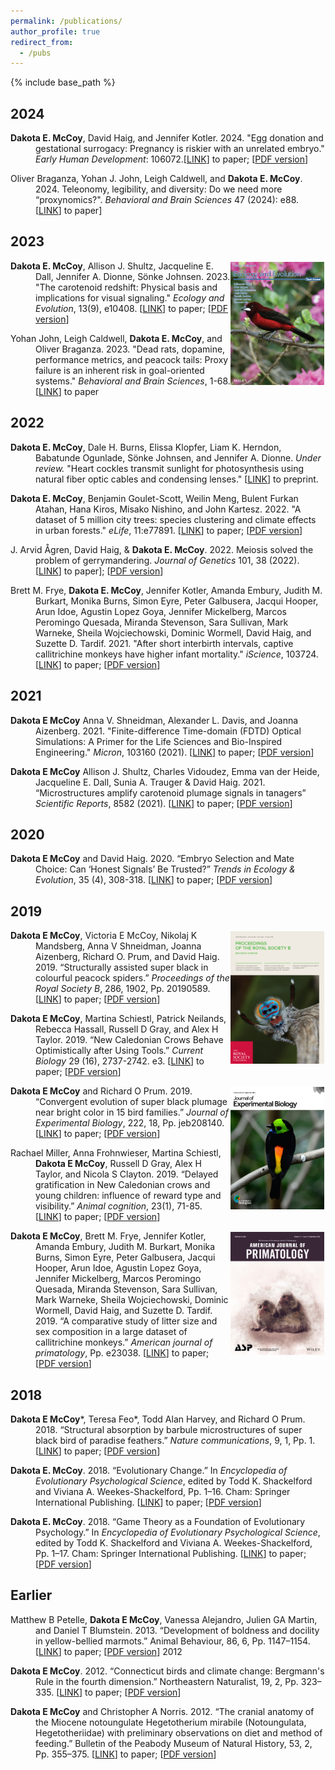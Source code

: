 ```yaml
---
permalink: /publications/
author_profile: true
redirect_from:
  - /pubs
---
```


{% include base_path %}

## 2024

<p style="margin-left: 40px; text-indent: -40px;">
 <b>Dakota E. McCoy</b>, David Haig, and Jennifer Kotler. 2024. "Egg donation and gestational surrogacy: Pregnancy is riskier with an unrelated embryo." <i>Early Human Development</i>: 106072.[<a href="https://www.sciencedirect.com/science/article/pii/S0378378224001415">LINK</a>] to paper; [<a href="/files/Egg-donation-gestational-surrogacy_EHD_2024.pdf">PDF version</a>]
</p>

<p style="margin-left: 40px; text-indent: -40px;">
 Oliver Braganza, Yohan J. John, Leigh Caldwell, and <b>Dakota E. McCoy</b>. 2024. Teleonomy, legibility, and diversity: Do we need more “proxynomics?". <i>Behavioral and Brain Sciences</i> 47 (2024): e88. [<a href="https://www.cambridge.org/core/journals/behavioral-and-brain-sciences/article/abs/teleonomy-legibility-and-diversity-do-we-need-more-proxynomics/43A38B95F16E8388E5FA92B47A2DD01B">LINK</a>] to paper]
</p>


## 2023

<p style="margin-left: 40px; text-indent: -40px;">
   <img src="/images/Carotenoid_Redshift_COVER_EcologyandEvolution_2023.jpg" width="150" alt="Cover photo of tanager with carotenoid pigments" style="float: right;margin-right: 2px;margin-top: 2px;"/>
  <b>Dakota E. McCoy</b>, Allison J. Shultz, Jacqueline E. Dall, Jennifer A. Dionne, Sönke Johnsen. 2023.  "The carotenoid redshift: Physical basis and implications for visual signaling." <i>Ecology and Evolution</i>, 13(9), e10408. [<a href="https://onlinelibrary.wiley.com/doi/full/10.1002/ece3.10408">LINK</a>] to paper; [<a href="/files/Carotenoid_Redshift_EcologyandEvolution_2023.pdf">PDF version</a>]
</p>

<p style="margin-left: 40px; text-indent: -40px;">
  Yohan John, Leigh Caldwell, <b>Dakota E. McCoy</b>, and Oliver Braganza. 2023.  "Dead rats, dopamine, performance metrics, and peacock tails: Proxy failure is an inherent risk in goal-oriented systems." <i>Behavioral and Brain Sciences</i>, 1-68. [<a href="https://www.cambridge.org/core/journals/behavioral-and-brain-sciences/article/abs/dead-rats-dopamine-performance-metrics-and-peacock-tails-proxy-failure-is-an-inherent-risk-in-goaloriented-systems/89408A43F6D14BFD368FE5225A573032">LINK</a>] to paper
</p>


## 2022

<p style="margin-left: 40px; text-indent: -40px;">
  <b>Dakota E. McCoy</b>, Dale H. Burns, Elissa Klopfer,  Liam K. Herndon, Babatunde Ogunlade, Sönke Johnsen,  and Jennifer A. Dionne. <i>Under review.</i> "Heart cockles transmit sunlight for photosynthesis using natural fiber optic cables and condensing lenses."  [<a href="https://www.biorxiv.org/content/10.1101/2022.10.28.514291v1">LINK</a>] to preprint.
</p>

<p style="margin-left: 40px; text-indent: -40px;">
  <b>Dakota E. McCoy</b>, Benjamin Goulet-Scott, Weilin Meng, Bulent Furkan Atahan, Hana Kiros, Misako Nishino, and John Kartesz. 2022.  "A dataset of 5 million city trees: species clustering and climate effects in urban forests." <i>eLife</i>, 11:e77891. [<a href="https://elifesciences.org/articles/77891">LINK</a>] to paper; [<a href="/files/CityTrees_eLife_2022.pdf">PDF version</a>]
</p>

<p style="margin-left: 40px; text-indent: -40px;">
  J. Arvid Ågren, David Haig, & <b>Dakota E. McCoy</b>. 2022. Meiosis solved the problem of gerrymandering. <i>Journal of Genetics</i> 101, 38 (2022). [<a href="https://doi.org/10.1007/s12041-022-01383-w">LINK</a>] to paper]; [<a href="/files/Meiosis_and_Gerrymandering_JournalofGenetics_2022.pdf">PDF version</a>]
</p>

<p style="margin-left: 40px; text-indent: -40px;">
  Brett M. Frye, <b>Dakota E. McCoy</b>, Jennifer Kotler, Amanda Embury, Judith M. Burkart, Monika Burns, Simon Eyre, Peter Galbusera, Jacqui Hooper, Arun Idoe, Agustin Lopez Goya, Jennifer Mickelberg, Marcos Peromingo Quesada, Miranda Stevenson, Sara Sullivan, Mark Warneke, Sheila Wojciechowski, Dominic Wormell, David Haig, and Suzette D. Tardif. 2021. "After short interbirth intervals, captive callitrichine monkeys have higher infant mortality." <i>iScience</i>, 103724. [<a href="https://www.sciencedirect.com/science/article/pii/S2589004221016941">LINK</a>] to paper; [<a href="/files/Callitrichine_InterbirthInterval_iScience_Frye_et_al_2022.pdf">PDF version</a>]
</p>


## 2021

<p style="margin-left: 40px; text-indent: -40px;">
  <b> Dakota E McCoy</b>  Anna V. Shneidman, Alexander L. Davis, and Joanna Aizenberg. 2021. "Finite-difference Time-domain (FDTD) Optical Simulations: A Primer for the Life Sciences and Bio-Inspired Engineering." <i>Micron</i>, 103160 (2021). [<a href="https://www.sciencedirect.com/science/article/pii/S0968432821001517">LINK</a>] to paper; [<a href="/files/FDTD_Methods_Primer_MICRON_2021.pdf">PDF version</a>]
</p>

<p style="margin-left: 40px; text-indent: -40px;">
  <b> Dakota E McCoy</b>  Allison J. Shultz, Charles Vidoudez, Emma van der Heide, Jacqueline E. Dall, Sunia A. Trauger & David Haig. 2021. “Microstructures amplify carotenoid plumage signals in tanagers” <i>Scientific Reports</i>, 8582 (2021). [<a href="https://www.nature.com/articles/s41598-021-88106-w">LINK</a>] to paper; [<a href="/files/Tanager_Carotenoid_Plumage_Scientific_Reports_2021.pdf">PDF version</a>]
</p>

## 2020

<p style="margin-left: 40px; text-indent: -40px;">
  <b> Dakota E McCoy</b> and David Haig. 2020. “Embryo Selection and Mate Choice: Can ‘Honest Signals’ Be Trusted?” <i>Trends in Ecology & Evolution</i>, 35 (4), 308-318. [<a href="https://www.cell.com/trends/ecology-evolution/fulltext/S0169-5347(19)30344-1">LINK</a>] to paper; [<a href="/files/Mate_Choice_Embryo_Selection_TREE_2020.pdf">PDF version</a>]
</p>


## 2019

<p style="margin-left: 40px; text-indent: -40px;">
  <img src="/images/Peacock_Spider_Cover.jpg" width="150" alt="Cover photo of Paradise Tanager" style="float: right;margin-right: 2px;margin-top: 2px;"/><b>Dakota E McCoy</b>, Victoria E McCoy, Nikolaj K Mandsberg, Anna V Shneidman, Joanna Aizenberg, Richard O. Prum, and David Haig. 2019. “Structurally assisted super black in colourful peacock spiders.” <i>Proceedings of the Royal Society B</i>, 286, 1902, Pp. 20190589. [<a href="https://royalsocietypublishing.org/doi/full/10.1098/rspb.2019.0589">LINK</a>] to paper; [<a href="/files/Super_Black_Peacock_Spiders_ProcB_2019.pdf">PDF version</a>]
  </p>
  
  
<p style="margin-left: 40px; text-indent: -40px;">
<b>Dakota E McCoy</b>, Martina Schiestl, Patrick Neilands, Rebecca Hassall, Russell D Gray, and Alex H Taylor. 2019. “New Caledonian Crows Behave Optimistically after Using Tools.” <i>Current Biology</i> 29 (16), 2737-2742. e3. [<a href="https://www.cell.com/current-biology/fulltext/S0960-9822(19)30840-1">LINK</a>] to paper; [<a href="/files/New_Caledonian_Crows_Optimistic_Tool_Use_Current_Biology_2019.pdf">PDF version</a>]
  </p>
  
<p style="margin-left: 40px; text-indent: -40px;">
  <img src="/images/Paradise_Tanager_Cover.jpg" width="150" alt="Cover photo of Paradise Tanager" style="float: right;margin-right: 2px;margin-top: 2px;"/><b>Dakota E McCoy</b> and Richard O Prum. 2019. “Convergent evolution of super black plumage near bright color in 15 bird families.” <i>Journal of Experimental Biology</i>, 222, 18, Pp. jeb208140. [<a href="https://jeb.biologists.org/content/222/18/jeb208140.abstract">LINK</a>] to paper; [<a href="/files/Super_Black_Birds_Convergent_Evolution_JEB_2019.pdf">PDF version</a>]
</p>

<p style="margin-left: 40px; text-indent: -40px;">
Rachael Miller, Anna Frohnwieser, Martina Schiestl, <b>Dakota E McCoy</b>, Russell D Gray, Alex H Taylor, and Nicola S Clayton. 2019. “Delayed gratification in New Caledonian crows and young children: influence of reward type and visibility.” <i>Animal cognition</i>, 23(1), 71-85. [<a href="https://link.springer.com/article/10.1007/s10071-019-01317-7">LINK</a>] to paper; [<a href="/files/Delayed_Gratification_Crows_Paper.pdf">PDF version</a>]
</p>


<p style="margin-left: 40px; text-indent: -40px;">
  <img src="/images/Marmoset_Cover.jpg" width="150" alt="Cover photo of Paradise Tanager" style="float: right;margin-right: 2px;margin-top: 2px;"/><b>Dakota E McCoy</b>, Brett M. Frye, Jennifer Kotler, Amanda Embury, Judith M. Burkart, Monika Burns, Simon Eyre, Peter Galbusera, Jacqui Hooper, Arun Idoe, Agustin Lopez Goya, Jennifer Mickelberg, Marcos Peromingo Quesada, Miranda Stevenson, Sara Sullivan, Mark Warneke, Sheila Wojciechowski, Dominic Wormell, David Haig, and Suzette D. Tardif. 2019. “A comparative study of litter size and sex composition in a large dataset of callitrichine monkeys.” <i>American journal of primatology</i>, Pp. e23038. [<a href="https://onlinelibrary.wiley.com/doi/10.1002/ajp.23038">LINK</a>] to paper; [<a href="/files/Callitrichine_Demographics_Am_J_Primatology_2019.pdf">PDF version</a>] 
  </p> 


  
## 2018
<p style="margin-left: 40px; text-indent: -40px;">
  <b>Dakota E McCoy</b>*, Teresa Feo*, Todd Alan Harvey, and Richard O Prum. 2018. “Structural absorption by barbule microstructures of super black bird of paradise feathers.” <i>Nature communications</i>, 9, 1, Pp. 1. [<a href="https://www.nature.com/articles/s41467-017-02088-w">LINK</a>] to paper; [<a href="/files/Super_Black_Birds_of_Paradise_NComms_2018.pdf">PDF version</a>] 
  </p>

<p style="margin-left: 40px; text-indent: -40px;">
  <b>Dakota E. McCoy</b>. 2018. “Evolutionary Change.” In <i>Encyclopedia of Evolutionary Psychological Science</i>, edited by Todd K. Shackelford and Viviana A. Weekes-Shackelford, Pp. 1–16. Cham: Springer International Publishing. [<a href="https://link.springer.com/referenceworkentry/10.1007%2F978-3-319-16999-6_2094-1">LINK</a>] to paper; [<a href="/files/McCoy2018_ReferenceWorkEntry_EvolutionaryChange.pdf">PDF version</a>] 
  </p>

<p style="margin-left: 40px; text-indent: -40px;">
  <b>Dakota E. McCoy</b>. 2018. “Game Theory as a Foundation of Evolutionary Psychology.” In <i>Encyclopedia of Evolutionary Psychological Science</i>, edited by Todd K. Shackelford and Viviana A. Weekes-Shackelford, Pp. 1–17. Cham: Springer International Publishing. [<a href="https://link.springer.com/referenceworkentry/10.1007%2F978-3-319-16999-6_3577-1">LINK</a>] to paper; [<a href="/files/McCoy2018_ReferenceWorkEntry_GameTheoryAsAFoundationOfEvolu.pdf">PDF version</a>] 
  </p>

## Earlier
<p style="margin-left: 40px; text-indent: -40px;">
  Matthew B Petelle, <b>Dakota E McCoy</b>, Vanessa Alejandro, Julien GA Martin, and Daniel T Blumstein. 2013. “Development of boldness and docility in yellow-bellied marmots.” Animal Behaviour, 86, 6, Pp. 1147–1154. [<a href="https://www.sciencedirect.com/science/article/abs/pii/S000334721300420X">LINK</a>] to paper; [<a href="/files/Boldness_and_Docility_Marmots_AnBehav_2013.pdf">PDF version</a>] 
2012
</p>

<p style="margin-left: 40px; text-indent: -40px;">
  <b>Dakota E McCoy</b>. 2012. “Connecticut birds and climate change: Bergmann's Rule in the fourth dimension.” Northeastern Naturalist, 19, 2, Pp. 323–335. [<a href="https://arxiv.org/pdf/2001.03632.pdf">LINK</a>] to paper; [<a href="/files/Connecticut_Birds_and_Climate_Change_NENat_2012.pdf">PDF version</a>] 
</p>

<p style="margin-left: 40px; text-indent: -40px;">
  <b>Dakota E McCoy</b> and Christopher A Norris. 2012. “The cranial anatomy of the Miocene notoungulate Hegetotherium mirabile (Notoungulata, Hegetotheriidae) with preliminary observations on diet and method of feeding.” Bulletin of the Peabody Museum of Natural History, 53, 2, Pp. 355–375. [<a href="https://arxiv.org/pdf/2001.03632.pdf">LINK</a>] to paper; [<a href="/files/Hegetotherium_Mammalian_Woodpecker_McCoy_and_Norris_2012.pdf">PDF version</a>] 
  </p>
